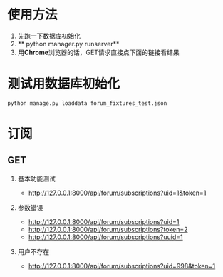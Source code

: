 # 使用方法
1. 先跑一下数据库初始化
2. ** python manager.py runserver**
3. 用**Chrome**浏览器的话，GET请求直接点下面的链接看结果

# 测试用数据库初始化

```
python manage.py loaddata forum_fixtures_test.json
```

# 订阅

## GET

1. 基本功能测试
	* http://127.0.0.1:8000/api/forum/subscriptions?uid=1&token=1
2. 参数错误
	* http://127.0.0.1:8000/api/forum/subscriptions?uid=1
	* http://127.0.0.1:8000/api/forum/subscriptions?token=2
	* http://127.0.0.1:8000/api/forum/subscriptions?uuid=1
	
3. 用户不存在
	* http://127.0.0.1:8000/api/forum/subscriptions?uid=998&token=1

